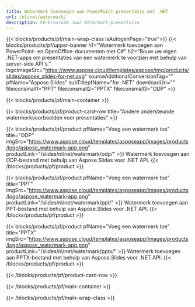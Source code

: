 ```yaml
---
title: Watermerk toevoegen aan PowerPoint-presentatie met .NET
url: /nl/net/watermark/
description: C#-broncode naar Watermark-presentatie
---
```


{{< blocks/products/pf/main-wrap-class isAutogenPage="true">}}
{{< blocks/products/pf/upper-banner h1="Watermerk toevoegen aan PowerPoint- en OpenOffice-documenten met C#" h2="Bouw uw eigen .NET-apps om presentaties van een watermerk te voorzien met behulp van server-side API's." logoImageSrc="https://www.aspose.cloud/templates/aspose/img/products/slides/aspose_slides-for-net.svg" sourceAdditionalConversionTag="" pfName="Aspose.Slides" subTitlepfName="for .NET" downloadUrl="" fileiconsmall1="PPT" fileiconsmall2="PPTX" fileiconsmall3="ODP" >}}

{{< blocks/products/pf/main-container >}}

{{< blocks/products/pf/product-card-row title="Andere ondersteunde watermerkvoorbeelden voor presentaties" >}}

{{< blocks/products/pf/product pfName="Voeg een watermerk toe" title="ODP" imgSrc="https://www.aspose.cloud/templates/asposeapp/images/products/logo/aspose_watermark-app.png" productLink="/slides/nl/net/watermark/odp/" >}}
Watermerk toevoegen aan ODP-bestand met behulp van Aspose.Slides voor .NET API.
{{< /blocks/products/pf/product >}}

{{< blocks/products/pf/product pfName="Voeg een watermerk toe" title="PPT" imgSrc="https://www.aspose.cloud/templates/asposeapp/images/products/logo/aspose_watermark-app.png" productLink="/slides/nl/net/watermark/ppt/" >}}
Watermerk toevoegen aan PPT-bestand met behulp van Aspose.Slides voor .NET API.
{{< /blocks/products/pf/product >}}

{{< blocks/products/pf/product pfName="Voeg een watermerk toe" title="PPTX" imgSrc="https://www.aspose.cloud/templates/asposeapp/images/products/logo/aspose_watermark-app.png" productLink="/slides/nl/net/watermark/pptx/" >}}
Watermerk toevoegen aan PPTX-bestand met behulp van Aspose.Slides voor .NET API.
{{< /blocks/products/pf/product >}}



{{< /blocks/products/pf/product-card-row >}}

{{< /blocks/products/pf/main-container >}}
    
{{< /blocks/products/pf/main-wrap-class >}}
